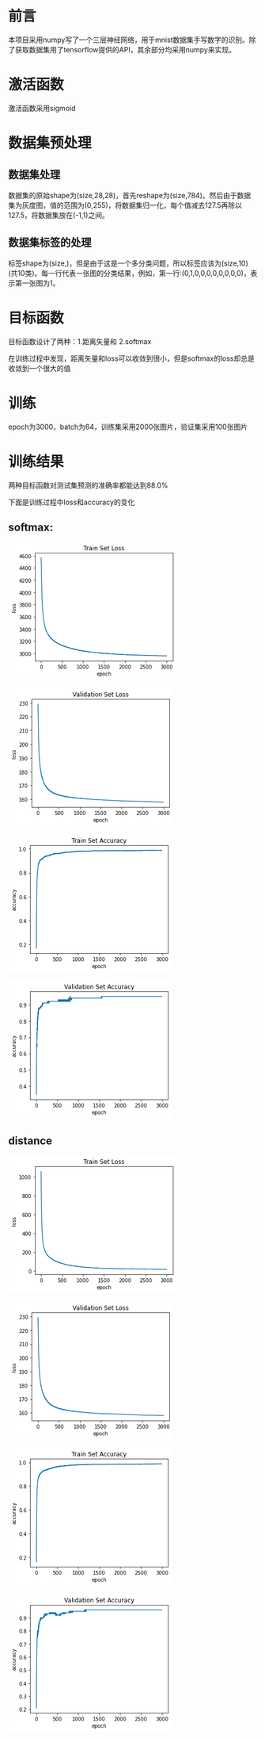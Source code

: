 # 前言

本项目采用numpy写了一个三层神经网络，用于mnist数据集手写数字的识别。除了获取数据集用了tensorflow提供的API，其余部分均采用numpy来实现。

# 激活函数

激活函数采用sigmoid

# 数据集预处理

## 数据集处理
数据集的原始shape为(size,28,28)，首先reshape为(size,784)。然后由于数据集为灰度图，值的范围为(0,255)，将数据集归一化，每个值减去127.5再除以127.5，将数据集放在(-1,1)之间。

## 数据集标签的处理
标签shape为(size,)，但是由于这是一个多分类问题，所以标签应该为(size,10)(共10类)。每一行代表一张图的分类结果，例如，第一行:(0,1,0,0,0,0,0,0,0,0)，表示第一张图为1。

# 目标函数

目标函数设计了两种：1.距离矢量和 2.softmax

在训练过程中发现，距离矢量和loss可以收敛到很小，但是softmax的loss却总是收敛到一个很大的值

# 训练

epoch为3000，batch为64，训练集采用2000张图片，验证集采用100张图片

# 训练结果

两种目标函数对测试集预测的准确率都能达到88.0%

下面是训练过程中loss和accuracy的变化

## softmax:



<img src="pics\softmax-Train-Loss.png" alt="softmax-Train-Loss" style="zoom:100%;" />

![softmax-Val-Loss](pics\softmax-Val-Loss.png)

![softmax-Train-Accuracy](pics\softmax-Train-Accuracy.png)

![softmax-Val-Accuracy](pics\softmax-Val-Accuracy.png)

## distance

![distance-Train-Loss](pics\distance-Train-Loss.png)

![distance-Val-Loss](pics\distance-Val-Loss.png)

![distance-Train-Accuracy](pics\distance-Train-Accuracy.png)

![distance-Val-Accuracy](pics\distance-Val-Accuracy.png)